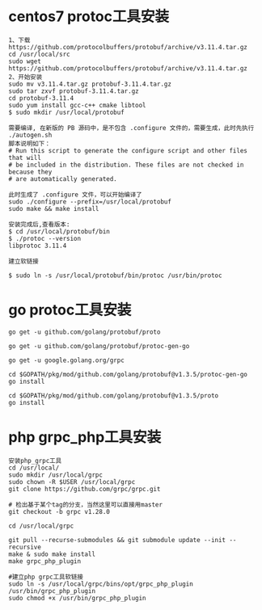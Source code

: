 # centos7 protoc工具安装

    1、下载https://github.com/protocolbuffers/protobuf/archive/v3.11.4.tar.gz
    cd /usr/local/src
    sudo wget https://github.com/protocolbuffers/protobuf/archive/v3.11.4.tar.gz
    2、开始安装
    sudo mv v3.11.4.tar.gz protobuf-3.11.4.tar.gz
    sudo tar zxvf protobuf-3.11.4.tar.gz
    cd protobuf-3.11.4
    sudo yum install gcc-c++ cmake libtool
    $ sudo mkdir /usr/local/protobuf

    需要编译, 在新版的 PB 源码中，是不包含 .configure 文件的，需要生成，此时先执行 ./autogen.sh 
    脚本说明如下：
    # Run this script to generate the configure script and other files that will
    # be included in the distribution. These files are not checked in because they
    # are automatically generated.

    此时生成了 .configure 文件，可以开始编译了
    sudo ./configure --prefix=/usr/local/protobuf
    sudo make && make install

    安装完成后,查看版本:
    $ cd /usr/local/protobuf/bin
    $ ./protoc --version
    libprotoc 3.11.4
     
    建立软链接
    
    $ sudo ln -s /usr/local/protobuf/bin/protoc /usr/bin/protoc

# go protoc工具安装

    go get -u github.com/golang/protobuf/proto
    
    go get -u github.com/golang/protobuf/protoc-gen-go

    go get -u google.golang.org/grpc

    cd $GOPATH/pkg/mod/github.com/golang/protobuf@v1.3.5/protoc-gen-go
    go install

    cd $GOPATH/pkg/mod/github.com/golang/protobuf@v1.3.5/proto
    go install

# php grpc_php工具安装

    安装php_grpc工具
    cd /usr/local/
    sudo mkdir /usr/local/grpc
    sudo chown -R $USER /usr/local/grpc
    git clone https://github.com/grpc/grpc.git
    
    # 检出基于某个tag的分支，当然这里可以直接用master 
    git checkout -b grpc v1.28.0

    cd /usr/local/grpc
    
    git pull --recurse-submodules && git submodule update --init --recursive
    make & sudo make install
    make grpc_php_plugin

    #建立php grpc工具软链接
    sudo ln -s /usr/local/grpc/bins/opt/grpc_php_plugin /usr/bin/grpc_php_plugin
    sudo chmod +x /usr/bin/grpc_php_plugin